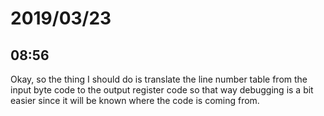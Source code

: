 # 2019/03/23

## 08:56

Okay, so the thing I should do is translate the line number table from the
input byte code to the output register code so that way debugging is a bit
easier since it will be known where the code is coming from.
